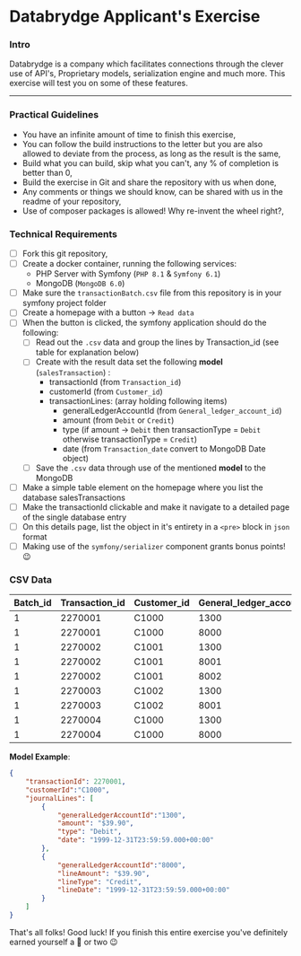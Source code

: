 # Databrydge Applicant's Exercise
### Intro
Databrydge is a company which facilitates connections through the clever use of API's, Proprietary models, serialization engine and much more. This exercise will test you on some of these features.

-----

### Practical Guidelines 
- You have an infinite amount of time to finish this exercise,
- You can follow the build instructions to the letter but you are also allowed to deviate from the process, as long as the result is the same,
- Build what you can build, skip what you can't, any % of completion is better than 0,
- Build the exercise in Git and share the repository with us when done,
- Any comments or things we should know, can be shared with us in the readme of your repository,
- Use of composer packages is allowed! Why re-invent the wheel right?,


### Technical Requirements
- [ ] Fork this git repository,
- [ ] Create a docker container, running the following services:
	- PHP Server with Symfony (`PHP 8.1` & `Symfony 6.1`)
	- MongoDB (`MongoDB 6.0`)
- [ ] Make sure the `transactionBatch.csv` file from this repository is in your symfony project folder
- [ ] Create a homepage with a button -> `Read data`
- [ ] When the button is clicked, the symfony application should do the following:
	- [ ] Read out the `.csv` data and group the lines by Transaction_id (see table for explanation below)
	- [ ] Create with the result data set the following **model** (`salesTransaction`) : 
		- transactionId (from `Transaction_id`)
		- customerId (from `Customer_id`)
		- transactionLines: (array holding following items)
			- generalLedgerAccountId (from `General_ledger_account_id`)
			- amount (from `Debit` or `Credit`)
			- type (if amount -> `Debit` then transactionType = `Debit` otherwise transactionType = `Credit`)
			- date (from `Transaction_date` convert to MongoDB Date object)
	- [ ] Save the `.csv` data through use of the mentioned **model** to the MongoDB
- [ ] Make a simple table element on the homepage where you list the database salesTransactions
- [ ] Make the transactionId clickable and make it navigate to a detailed page of the single database entry
- [ ] On this details page, list the object in it's entirety in a `<pre>` block in `json` format
- [ ] Making use of the `symfony/serializer` component grants bonus points! :wink:

### CSV Data


|Batch_id|Transaction_id|Customer_id|General_ledger_account_id|Debit|Credit|Transaction_date|
|--|--|----------|------------|-----|------|---------|
|1|2270001|C1000|1300|$39.90|0|946637999|
|1|2270001|C1000|8000|0|$39.90|946637999|
|1|2270002|C1001|1300|$47.50|0|1591669200|
|1|2270002|C1001|8001|0|$45.50|1591669200|
|1|2270002|C1001|8002|$2.00|0|1591669200|
|1|2270003|C1002|1300|0|$51.00|673308000|
|1|2270003|C1002|8001|$51.00|0|673308000|
|1|2270004|C1000|1300|$23.84|0|773486580|
|1|2270004|C1000|8000|0|$23.84|773486580|



**Model Example**:
```json
{
	"transactionId": 2270001,
	"customerId":"C1000",
	"journalLines": [
		{
			"generalLedgerAccountId":"1300",
			"amount": "$39.90",
			"type": "Debit",
			"date": "1999-12-31T23:59:59.000+00:00"
		},
		{
			"generalLedgerAccountId":"8000",
			"lineAmount": "$39.90",
			"lineType": "Credit",
			"lineDate": "1999-12-31T23:59:59.000+00:00"
		}		
	]
}
```


That's all folks!
Good luck! If you finish this entire exercise you've definitely earned yourself a :cookie: or two :wink:
